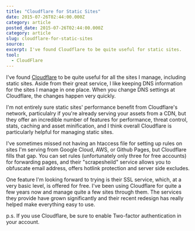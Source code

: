 ```yaml
---
title: "Cloudflare for Static Sites"
date: 2015-07-26T02:44:00.000Z
category: article
posted_date: 2015-07-26T02:44:00.000Z
category: article
slug: cloudflare-for-static-sites
source:
excerpt: I've found Cloudflare to be quite useful for static sites.
tool:
  - CloudFlare
---
```

I've found [Cloudflare](https://www.cloudflare.com/) to be quite useful for all the sites I manage, including static sites. Aside from their great service, I like keeping DNS information for the sites I manage in one place. When you change DNS settings at Cloudflare, the changes happen very quickly.

I'm not entirely sure static sites' performance benefit from Cloudflare's network, particulalry if you're already serving your assets from a CDN, but they offer an incredible number of features for performance, threat control, stats, caching and asset minification, and I think overall Cloudflare is particularly helpful for managing static sites.

I've sometimes missed not having an htaccess file for setting up rules on sites I'm serving from Google Cloud, AWS, or Github Pages, but Cloudflare fills that gap. You can set rules (unfortunately only three for free accounts) for forwarding pages, and their "scrapesheild" service allows you to obfuscate email address, offers hotlink protection and server side excludes.

One feature I'm looking forward to trying is their SSL service, which, at a very basic level, is offered for free. I've been using Cloudflare for quite a few years now and manage quite a few sites through them. The services they provide have grown significantly and their recent redesign has really helped make everything easy to use.

p.s. If you use Cloudflare, be sure to enable Two-factor authentication in your account.


